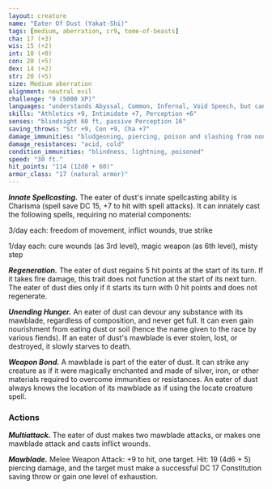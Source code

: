 ```yaml
---
layout: creature
name: "Eater Of Dust (Yakat-Shi)"
tags: [medium, aberration, cr9, tome-of-beasts]
cha: 17 (+3)
wis: 15 (+2)
int: 10 (+0)
con: 20 (+5)
dex: 14 (+2)
str: 20 (+5)
size: Medium aberration
alignment: neutral evil
challenge: "9 (5000 XP)"
languages: "understands Abyssal, Common, Infernal, Void Speech, but cannot speak; telepathy 100 ft."
skills: "Athletics +9, Intimidate +7, Perception +6"
senses: "blindsight 60 ft, passive Perception 16"
saving_throws: "Str +9, Con +9, Cha +7"
damage_immunities: "bludgeoning, piercing, poison and slashing from nonmagical weapons"
damage_resistances: "acid, cold"
condition_immunities: "blindness, lightning, poisoned"
speed: "30 ft."
hit_points: "114 (12d8 + 60)"
armor_class: "17 (natural armor)"
---
```


***Innate Spellcasting.*** The eater of dust's innate spellcasting ability is Charisma (spell save DC 15, +7 to hit with spell attacks). It can innately cast the following spells, requiring no material components:

3/day each: freedom of movement, inflict wounds, true strike

1/day each: cure wounds (as 3rd level), magic weapon (as 6th level), misty step

***Regeneration.*** The eater of dust regains 5 hit points at the start of its turn. If it takes fire damage, this trait does not function at the start of its next turn. The eater of dust dies only if it starts its turn with 0 hit points and does not regenerate.

***Unending Hunger.*** An eater of dust can devour any substance with its mawblade, regardless of composition, and never get full. It can even gain nourishment from eating dust or soil (hence the name given to the race by various fiends). If an eater of dust's mawblade is ever stolen, lost, or destroyed, it slowly starves to death.

***Weapon Bond.*** A mawblade is part of the eater of dust. It can strike any creature as if it were magically enchanted and made of silver, iron, or other materials required to overcome immunities or resistances. An eater of dust always knows the location of its mawblade as if using the locate creature spell.

### Actions

***Multiattack.*** The eater of dust makes two mawblade attacks, or makes one mawblade attack and casts inflict wounds.

***Mawblade.*** Melee Weapon Attack: +9 to hit, one target. Hit: 19 (4d6 + 5) piercing damage, and the target must make a successful DC 17 Constitution saving throw or gain one level of exhaustion.

